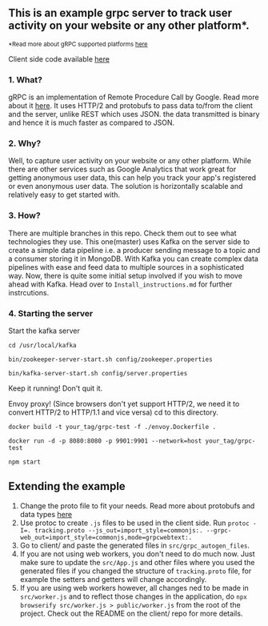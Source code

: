 ## This is an example grpc server to track user activity on your website or any other platform*.

<sub>*Read more about gRPC supported platforms [here](https://www.grpc.io/docs/)</sub>

Client side code available [here](https://github.com/abhi12299/gRPC-Tracking-Client)

### 1. What?
gRPC is an implementation of Remote Procedure Call by Google. Read more about it [here](https://www.grpc.io/docs/tutorials/basic/node/). It uses HTTP/2 and protobufs to pass data to/from the client and the server, unlike REST which uses JSON. the data transmitted is binary and hence it is much faster as compared to JSON.

### 2. Why?
Well, to capture user activity on your website or any other platform. While there are other services such as Google Analytics that work great for getting anonymous user data, this can help you track your app's registered or even anonymous user data. The solution is horizontally scalable and relatively easy to get started with.

### 3. How?
There are multiple branches in this repo. Check them out to see what technologies they use. This one(master) uses Kafka on the server side to create a simple data pipeline i.e. a producer sending message to a topic and a consumer storing it in MongoDB. With Kafka you can create complex data pipelines with ease and feed data to multiple sources in a sophisticated way.
Now, there is quite some initial setup involved if you wish to move ahead with Kafka. Head over to `Install_instructions.md` for further instrcutions.

### 4. Starting the server
Start the kafka server

`cd /usr/local/kafka`

`bin/zookeeper-server-start.sh config/zookeeper.properties`

`bin/kafka-server-start.sh config/server.properties`

Keep it running! Don't quit it.

Envoy proxy! (Since browsers don't yet support HTTP/2, we need it to convert HTTP/2 to HTTP/1.1 and vice versa)
cd to this directory.

`docker build -t your_tag/grpc-test -f ./envoy.Dockerfile .`

`docker run -d -p 8080:8080 -p 9901:9901 --network=host your_tag/grpc-test`

`npm start`

## Extending the example
1. Change the proto file to fit your needs. Read more about protobufs and data types [here](https://developers.google.com/protocol-buffers/docs/proto3)
2. Use protoc to create `.js` files to be used in the client side. Run `protoc -I=. tracking.proto --js_out=import_style=commonjs:. --grpc-web_out=import_style=commonjs,mode=grpcwebtext:.`
3. Go to client/ and paste the generated files in `src/grpc_autogen_files`.
4. If you are not using web workers, you don't need to do much now. Just make sure to update the `src/App.js` and other files where you used the generated files if you changed the structure of `tracking.proto` file, for example the setters and getters will change accordingly.
5. If you are using web workers however, all changes ned to be made in `src/worker.js` and to reflect those changes in the application, do `npx browserify src/worker.js > public/worker.js` from the root of the project. Check out the README on the client/ repo for more details.
